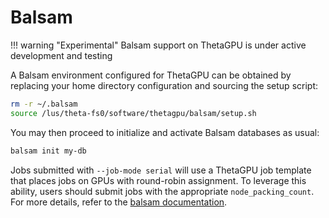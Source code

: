 # Balsam

!!! warning "Experimental"
    Balsam support on ThetaGPU is under active development and testing
    
A Balsam environment configured for ThetaGPU can be obtained by replacing your home directory
configuration and sourcing the setup script:

```bash
rm -r ~/.balsam
source /lus/theta-fs0/software/thetagpu/balsam/setup.sh
```

You may then proceed to initialize and activate Balsam databases as usual:

```bash
balsam init my-db
```

Jobs submitted with `--job-mode serial` will use a ThetaGPU job template that places jobs on GPUs with round-robin assignment.
To leverage this ability, users should submit jobs with the appropriate `node_packing_count`.  For more details, refer to the [balsam documentation](https://balsam.readthedocs.io/en/latest/).
